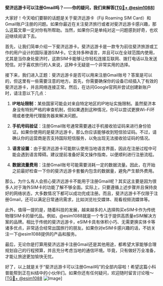 **斐济远游卡可以注册Gmail吗？——你的疑问，我们来解答[[TG💪+ @esim1088](https://t.me/s/esim1088)]**

大家好！今天咱们要聊的话题是关于斐济远游卡（Fiji Roaming SIM Card）和Gmail账户注册的问题。如果你最近在关注斐济旅行或者对斐济远游卡感兴趣，那么这篇文章一定对你有所帮助。当然，如果你只是单纯对这一问题感到好奇，也欢迎继续阅读下去。

首先，让我们简单介绍一下斐济远游卡。斐济远游卡是一款专为前往斐济旅游或工作的用户设计的国际漫游SIM卡。它支持多种语言，并且可以在全球范围内使用，尤其是当你身处斐济时，这款SIM卡能够让你轻松连接互联网、拨打电话以及发送短信。对于喜欢旅行的人来说，这种卡无疑是一个非常实用的选择。

接下来，我们进入正题：斐济远游卡是否可以用来注册Gmail账号？答案是可以的，但这里有一些需要注意的地方。首先，你需要确保你的设备已经插入了有效的斐济远游卡，并且网络连接正常。然后，在访问Google官网并尝试创建新账户时，请注意以下几点：

1. **IP地址限制**：某些国家可能会对来自特定地区的IP地址实施限制。虽然斐济本身没有特别严格的审查机制，但如果遇到这种情况，你可以尝试更换Wi-Fi环境或者使用代理服务器来解决问题。
   
2. **手机号码验证**：注册Gmail账号通常需要通过手机接收验证码来进行身份验证。如果你使用的是斐济远游卡，那么你应该能够收到短信验证码。不过，请确认你的运营商是否支持国际短信服务，以免出现无法接收验证码的情况。

3. **语言设置**：由于斐济远游卡可能默认使用当地语言界面，因此在注册过程中可能会遇到语言障碍。建议提前准备好英文操作指南，以便顺利进行注册流程。

4. **数据流量费用**：注册Gmail账号可能需要消耗一定的数据流量。因此，在开始之前最好检查一下你的斐济远游卡套餐内包含的数据量，避免产生额外费用。

那么，为什么有人会担心斐济远游卡不能用于注册Gmail呢？其实这主要是因为很多人对于海外SIM卡的功能了解不够全面。实际上，只要遵循上述步骤并且保持良好的网络状态，大多数情况下都可以成功完成注册。而且，斐济远游卡不仅限于注册Gmail，还可以满足日常通讯需求，比如浏览社交媒体、观看视频流媒体等。

此外，值得一提的是，随着科技的发展，越来越多的人选择购买eSIM卡作为传统物理SIM卡的替代品。例如，@esim1088就是一个专注于提供高质量eSIM解决方案的品牌。相比于传统的斐济远游卡，eSIM卡具有体积小巧、无需更换实体卡等诸多优点，非常适合经常出国旅行的朋友。如果你对eSIM卡感兴趣的话，不妨关注一下@esim1088提供的产品和服务。

最后，无论你是打算用斐济远游卡注册Gmail还是其他用途，都希望大家能够合理规划自己的行程预算，并且充分考虑当地的通信环境。毕竟，只有做好万全准备，才能让旅途更加愉快无忧。

好了，以上就是关于“斐济远游卡可以注册Gmail吗”的全部内容啦！希望这篇小科普能帮到正在纠结中的小伙伴们。如果你还有任何疑问，欢迎随时留言讨论哦～ [[TG💪+ @esim1088](https://t.me/s/esim1088) ![Image](https://i.postimg.cc/4NQfJmqS/Snipaste-2025-05-13-00-14-12.png)]